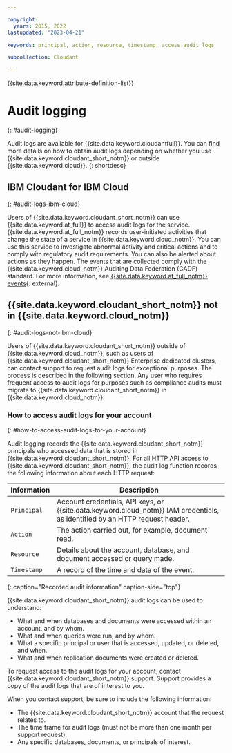 ```yaml
---

copyright:
  years: 2015, 2022
lastupdated: "2023-04-21"

keywords: principal, action, resource, timestamp, access audit logs

subcollection: Cloudant

---
```


{{site.data.keyword.attribute-definition-list}}

# Audit logging
{: #audit-logging}

Audit logs are available for {{site.data.keyword.cloudantfull}}. You can find more details on how to obtain audit logs depending on whether you use {{site.data.keyword.cloudant_short_notm}} or outside {{site.data.keyword.cloud}}.
{: shortdesc}

## IBM Cloudant for IBM Cloud
{: #audit-logs-ibm-cloud}

Users of {{site.data.keyword.cloudant_short_notm}} can use {{site.data.keyword.at_full}} to access audit logs for the service. {{site.data.keyword.at_full_notm}} records user-initiated activities that change the state of a service in {{site.data.keyword.cloud_notm}}. You can use this service to investigate abnormal activity and critical actions and to comply with regulatory audit requirements. You can also be alerted about actions as they happen. The events that are collected comply with the {{site.data.keyword.cloud_notm}} Auditing Data Federation (CADF) standard. For more information, see [{{site.data.keyword.at_full_notm}} events](/docs/services/Cloudant?topic=Cloudant-at_events){: external}.

## {{site.data.keyword.cloudant_short_notm}} not in {{site.data.keyword.cloud_notm}}
{: #audit-logs-not-ibm-cloud}

Users of {{site.data.keyword.cloudant_short_notm}} outside of {{site.data.keyword.cloud_notm}}, such as users of {{site.data.keyword.cloudant_short_notm}} Enterprise dedicated clusters, can contact support to request audit logs for exceptional purposes. The process is described in the following section. Any user who requires frequent access to audit logs for purposes such as compliance audits must migrate to {{site.data.keyword.cloudant_short_notm}} in {{site.data.keyword.cloud_notm}}.

### How to access audit logs for your account
{: #how-to-access-audit-logs-for-your-account}

Audit logging records the {{site.data.keyword.cloudant_short_notm}} principals who accessed data that is stored in {{site.data.keyword.cloudant_short_notm}}. For all HTTP API 
access to {{site.data.keyword.cloudant_short_notm}}, the audit log function 
records the following information about each HTTP request:

| Information | Description |
|------------|------------|
| `Principal` | Account credentials, API keys, or {{site.data.keyword.cloud_notm}} IAM credentials, as identified by an HTTP request header. |
| `Action` | The action carried out, for example, document read. |
| `Resource` | Details about the account, database, and document accessed or query made. |
| `Timestamp` | A record of the time and data of the event. |
{: caption="Recorded audit information" caption-side="top"}

{{site.data.keyword.cloudant_short_notm}} audit logs can be used to understand:

- What and when databases and documents were accessed within an account, and by whom.
- What and when queries were run, and by whom.
- What a specific principal or user that is accessed, updated, or deleted, and when.
- What and when replication documents were created or deleted.

To request access to the audit logs for your account, contact 
{{site.data.keyword.cloudant_short_notm}} support. Support provides a copy of the audit logs that are of interest to you.

When you contact support, be sure to include the following information:

- The {{site.data.keyword.cloudant_short_notm}} account that the request relates to.
- The time frame for audit logs (must not be more than one month per support request).
- Any specific databases, documents, or principals of interest.
